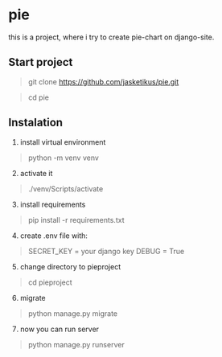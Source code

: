 # pie
this is a project, where i try to create pie-chart on django-site.
## Start project
 > git clone https://github.com/jasketikus/pie.git

 > cd pie
## Instalation
1. install virtual environment 
> python -m venv venv
2. activate it
> ./venv/Scripts/activate
3. install requirements
> pip install -r requirements.txt
4. create .env file with:
> SECRET_KEY = your django key
> DEBUG = True
5. change directory to pieproject
> cd pieproject
6. migrate
> python manage.py migrate
7. now you can run server
> python manage.py runserver